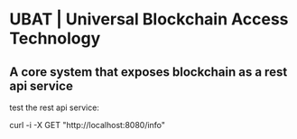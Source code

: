 # UBAT | Universal Blockchain Access Technology

## A core system that exposes blockchain as a rest api service

test the rest api service:

curl -i -X GET  "http://localhost:8080/info"